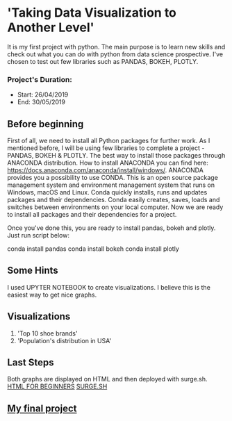 # 'Taking Data Visualization to Another Level'

It is my first project with python. The main purpose is to learn new skills and check out what you can do with python from data science prospective. I've chosen to test out few libraries such as PANDAS, BOKEH, PLOTLY. 

### Project's Duration:
- Start: 26/04/2019
- End: 30/05/2019

## Before beginning

First of all, we need to install all Python packages for further work. As I mentioned before, I will be using few libraries to complete a project - PANDAS, BOKEH & PLOTLY.
The best way to install those packages through ANACONDA distribution. How to install ANACONDA you can find here: https://docs.anaconda.com/anaconda/install/windows/. 
ANACONDA provides you a possibility to use CONDA. This is an open source package management system and environment management system that runs on Windows, macOS and Linux. Conda quickly installs, runs and updates packages and their dependencies. Conda easily creates, saves, loads and switches between environments on your local computer. Now we are ready to install all packages and their dependencies for a project.

Once you've done this, you are ready to install pandas, bokeh and plotly. Just run script below:

 conda install pandas
 conda install bokeh
 conda install plotly

## Some Hints
I used UPYTER NOTEBOOK to create visualizations. I believe this is the easiest way to get nice graphs.


## Visualizations

1. 'Top 10 shoe brands'
2. 'Population's distribution in USA'

## Last Steps

Both graphs are displayed on HTML and then deployed with surge.sh.
[HTML FOR BEGINNERS](https://www.w3schools.com/html/default.asp)
[SURGE.SH](https://surge.sh/)


## [My final project](http://rotten-battle.surge.sh/)








